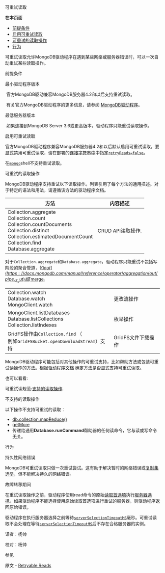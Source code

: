  可重试读取


**在本页面**

*   [前提条件](prerequisites)
*   [启用可重试读取](enabling-retryable-reads)
*   [可重试的读取操作](retryable-read-operations)
*   [行为](behavior)

可重试读取允许MongoDB驱动程序在遇到某些网络或服务器错误时，可以一次自动重试某些读取操作。

 <span id="prerequisites">前提条件</span>

 最小驱动程序版本

​		官方MongoDB驱动兼容MongoDB服务器4.2和以后支持重试读取。

​		有关官方MongoDB驱动程序的更多信息，请参阅 [MongoDB驱动程序](https://docs.mongodb.com/drivers/)。

 最低服务器版本

​		如果连接到MongoDB Server 3.6或更高版本，驱动程序只能重试读取操作。


 <span id="enabling-retryable-reads">启用可重试读取</span>

官方MongoDB驱动程序兼容MongoDB服务器4.2和以后默认启用可重试读取。要显式禁用可重试读取，请在部署的[连接字符串中](https://docs.mongodb.com/manual/reference/connection-string/mongodb-uri)中指定[`retryReads=false`](https://docs.mongodb.com/manual/reference/connection-string/urioption.retryReads)。

在[`mongo`](https://docs.mongodb.com/manual/reference/program/mongo/bin.mongo)shell不支持重试读取。


 <span id="retryable-read-operations">可重试的读取操作</span>

MongoDB驱动程序支持重试以下读取操作。列表引用了每个方法的通用描述。对于特定的语法和用法，请遵循该方法的驱动程序文档。

| 方法                                                         | 内容描述          |
| ------------------------------------------------------------ | ----------------- |
| Collection.aggregate<br /> Collection.count <br />Collection.countDocuments<br /> Collection.distinct<br /> Collection.estimatedDocumentCount <br />Collection.find <br />Database.aggregate | CRUD API读取操作. |

对于`Collection.aggregate`和`Database.aggregate`，驱动程序只能重试不包括写阶段的聚合管道，如[$out](https://docs.mongodb.com/manual/reference/operator/aggregation/out/pipe._S_out)或[$merge](https://docs.mongodb.com/manual/reference/operator/aggregation/merge/pipe._S_merge)。

|                                                              |                    |
| ------------------------------------------------------------ | ------------------ |
| Collection.watch<br /> Database.watch <br />MongoClient.watch | 更改流操作         |
| MongoClient.listDatabases<br /> Database.listCollections<br /> Collection.listIndexes | 枚举操作           |
| GridFS操作由`Collection.find` （<br />例如`GridFSBucket.openDownloadStream`）支持 | GridFS文件下载操作 |

MongoDB驱动程序可能包括对其他操作的可重试支持，比如帮助方法或包装可重试读操作的方法。根据[驱动程序文档](https://docs.mongodb.com/drivers/) 确定方法是否显式支持可重试读取。

也可以看看:

可重试读规范:[支持的读取操作](https://github.com/mongodb/specifications/blob/master/source/retryable-reads/retryable-reads.rstsupported-read-operations).

 不支持的读取操作

以下操作不支持可重试的读取：

*   [db.collection.mapReduce()](https://docs.mongodb.com/manual/reference/method/db.collection.mapReduce/db.collection.mapReduce)
*   [getMore](https://docs.mongodb.com/manual/reference/command/getMore/dbcmd.getMore)
*   传递给通用**Database.runCommand**帮助器的任何读命令，它与读或写命令无关。

 <span id="behavior">行为</span>

 持久性网络错误

MongoDB可重试读取只做一次重试尝试。这有助于解决暂时的网络错误或[复制集选举](https://docs.mongodb.com/manual/core/replica-set-elections/replica-set-elections)，但不能解决持久的网络错误。

 故障转移期间

在重试读取操作之前，驱动程序使用read命令的原始[读取首选项](https://docs.mongodb.com/manual/core/read-preference/read-preference)执行[服务器选择](https://docs.mongodb.com/manual/core/read-preference-mechanics/replica-set-read-preference-behavior)。如果驱动程序不能选择使用原始读取首选项进行重试的服务器，则驱动程序返回原始错误。

驱动程序在执行服务器选择之前等待[`serverSelectionTimeoutMS`](https://docs.mongodb.com/master/reference/connection-string/urioption.serverSelectionTimeoutMS)毫秒。可重试读取不会处理在等待[`serverSelectionTimeoutMS`](https://docs.mongodb.com/master/reference/connection-string/urioption.serverSelectionTimeoutMS)后不存在合格服务器的实例。



译者：杨帅

校对：杨帅

 参见

原文 - [Retryable Reads]( https://docs.mongodb.com/manual/core/retryable-reads/ )

